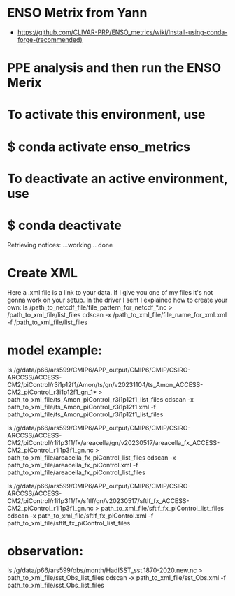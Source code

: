 # ENSO Metrix from Yann

* https://github.com/CLIVAR-PRP/ENSO_metrics/wiki/Install-using-conda-forge-(recommended)

# PPE analysis and then run the ENSO Merix


# To activate this environment, use
#
#     $ conda activate enso_metrics
#
# To deactivate an active environment, use
#
#     $ conda deactivate

Retrieving notices: ...working... done


# Create XML
Here a .xml file is a link to your data. If I give you one of my files it's not gonna work on your setup.
In the driver I sent I explained how to create your own:
ls /path_to_netcdf_file/file_pattern_for_netcdf_*.nc > /path_to_xml_file/list_files
cdscan -x /path_to_xml_file/file_name_for_xml.xml -f /path_to_xml_file/list_files

# model example:
ls /g/data/p66/ars599/CMIP6/APP_output/CMIP6/CMIP/CSIRO-ARCCSS/ACCESS-CM2/piControl/r3i1p12f1/Amon/ts/gn/v20231104/ts_Amon_ACCESS-CM2_piControl_r3i1p12f1_gn_1* > path_to_xml_file/ts_Amon_piControl_r3i1p12f1_list_files
cdscan -x path_to_xml_file/ts_Amon_piControl_r3i1p12f1.xml -f path_to_xml_file/ts_Amon_piControl_r3i1p12f1_list_files

ls /g/data/p66/ars599/CMIP6/APP_output/CMIP6/CMIP/CSIRO-ARCCSS/ACCESS-CM2/piControl/r1i1p3f1/fx/areacella/gn/v20230517/areacella_fx_ACCESS-CM2_piControl_r1i1p3f1_gn.nc > path_to_xml_file/areacella_fx_piControl_list_files
cdscan -x path_to_xml_file/areacella_fx_piControl.xml -f path_to_xml_file/areacella_fx_piControl_list_files

ls /g/data/p66/ars599/CMIP6/APP_output/CMIP6/CMIP/CSIRO-ARCCSS/ACCESS-CM2/piControl/r1i1p3f1/fx/sftlf/gn/v20230517/sftlf_fx_ACCESS-CM2_piControl_r1i1p3f1_gn.nc > path_to_xml_file/sftlf_fx_piControl_list_files
cdscan -x path_to_xml_file/sftlf_fx_piControl.xml -f path_to_xml_file/sftlf_fx_piControl_list_files


# observation:
 ls /g/data/p66/ars599/obs/month/HadISST_sst.1870-2020.new.nc > path_to_xml_file/sst_Obs_list_files
 cdscan -x path_to_xml_file/sst_Obs.xml -f path_to_xml_file/sst_Obs_list_files


